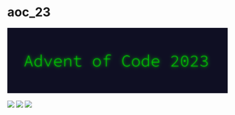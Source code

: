 # aoc_23

![](https://raw.githubusercontent.com/orfeasa/advent-of-code-2023/master/header.png)

![](https://img.shields.io/badge/day%20📅-0-blue)
![](https://img.shields.io/badge/stars%20⭐-0-yellow)
![](https://img.shields.io/badge/days%20completed-0-red)

<!--- advent_readme_stars table --->
